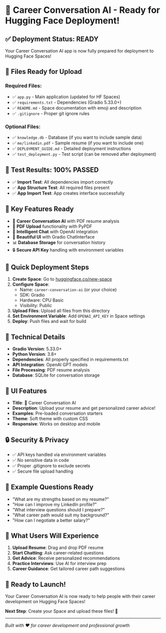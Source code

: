 # 🚀 Career Conversation AI - Ready for Hugging Face Deployment!

## ✅ Deployment Status: READY

Your Career Conversation AI app is now fully prepared for deployment to Hugging Face Spaces!

## 📁 Files Ready for Upload

### Required Files:
- ✅ `app.py` - Main application (updated for HF Spaces)
- ✅ `requirements.txt` - Dependencies (Gradio 5.33.0+)
- ✅ `README.md` - Space documentation with emoji and description
- ✅ `.gitignore` - Proper git ignore rules

### Optional Files:
- ✅ `knowledge.db` - Database (if you want to include sample data)
- ✅ `me/linkedin.pdf` - Sample resume (if you want to include one)
- ✅ `DEPLOYMENT_GUIDE.md` - Detailed deployment instructions
- ✅ `test_deployment.py` - Test script (can be removed after deployment)

## 🧪 Test Results: 100% PASSED

- ✅ **Import Test**: All dependencies import correctly
- ✅ **App Structure Test**: All required files present
- ✅ **App Import Test**: App creates interface successfully

## 🎯 Key Features Ready

- 💼 **Career Conversation AI** with PDF resume analysis
- 📄 **PDF Upload** functionality with PyPDF
- 💬 **Intelligent Chat** with OpenAI integration
- 🎨 **Beautiful UI** with Gradio ChatInterface
- 📊 **Database Storage** for conversation history
- 🔒 **Secure API Key** handling with environment variables

## 🚀 Quick Deployment Steps

1. **Create Space**: Go to [huggingface.co/new-space](https://huggingface.co/new-space)
2. **Configure Space**:
   - Name: `career-conversation-ai` (or your choice)
   - SDK: Gradio
   - Hardware: CPU Basic
   - Visibility: Public
3. **Upload Files**: Upload all files from this directory
4. **Set Environment Variable**: Add `OPENAI_API_KEY` in Space settings
5. **Deploy**: Push files and wait for build

## 🔧 Technical Details

- **Gradio Version**: 5.33.0+
- **Python Version**: 3.8+
- **Dependencies**: All properly specified in requirements.txt
- **API Integration**: OpenAI GPT models
- **File Processing**: PDF resume analysis
- **Database**: SQLite for conversation storage

## 🎨 UI Features

- **Title**: 💼 Career Conversation AI
- **Description**: Upload your resume and get personalized career advice!
- **Examples**: Pre-loaded conversation starters
- **Theme**: Soft theme with custom CSS
- **Responsive**: Works on desktop and mobile

## 🔒 Security & Privacy

- ✅ API keys handled via environment variables
- ✅ No sensitive data in code
- ✅ Proper .gitignore to exclude secrets
- ✅ Secure file upload handling

## 📱 Example Questions Ready

- "What are my strengths based on my resume?"
- "How can I improve my LinkedIn profile?"
- "What interview questions should I prepare?"
- "What career path would suit my background?"
- "How can I negotiate a better salary?"

## 🌟 What Users Will Experience

1. **Upload Resume**: Drag and drop PDF resume
2. **Start Chatting**: Ask career-related questions
3. **Get Advice**: Receive personalized recommendations
4. **Practice Interviews**: Use AI for interview prep
5. **Career Guidance**: Get tailored career path suggestions

## 🎉 Ready to Launch!

Your Career Conversation AI is now ready to help people with their career development on Hugging Face Spaces!

**Next Step**: Create your Space and upload these files! 🚀

---

*Built with ❤️ for career development and professional growth*
